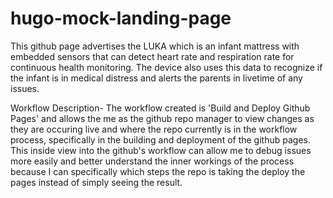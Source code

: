# hugo-mock-landing-page

This github page advertises the LUKA which is an infant mattress with embedded sensors that can detect heart rate and respiration rate for continuous health monitoring. The device also uses this data to recognize if the infant is in medical distress and alerts the parents in livetime of any issues.

Workflow Description-
The workflow created is 'Build and Deploy Github Pages' and allows the me as the github repo manager to view changes as they are occuring live and where the repo currently is in the workflow process, specifically in the building and deployment of the github pages. This inside view into the github's workflow can allow me to debug issues more easily and better understand the inner workings of the process because I can specifically which steps the repo is taking the deploy the pages instead of simply seeing the result.
